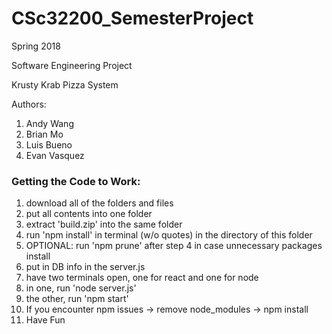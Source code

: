 # CSc32200_SemesterProject
<p>Spring 2018</p>
<p>Software Engineering Project</p>
<p>Krusty Krab Pizza System</p>
<p>Authors:</p>
<ol>
  <li>Andy Wang</li>
  <li>Brian Mo</li>
  <li>Luis Bueno</li>
  <li>Evan Vasquez</li>
</ol>

<h3> Getting the Code to Work: </h3>
<ol>
  <li>download all of the folders and files</li>
  <li>put all contents into one folder</li>
  <li>extract 'build.zip' into the same folder</li>
  <li>run 'npm install' in terminal (w/o quotes) in the directory of this folder</li>
  <li>OPTIONAL: run 'npm prune' after step 4 in case unnecessary packages install</li>
  <li>put in DB info in the server.js</li>
  <li>have two terminals open, one for react and one for node</li>
  <li>in one, run 'node server.js'</li>
  <li>the other, run 'npm start'</li>
  <li>If you encounter npm issues -> remove node_modules -> npm install</li>
  <li>Have Fun</li>
</ol>
  
